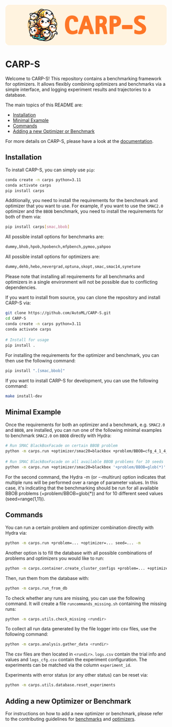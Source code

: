 <img src="docs/images/carps_Logo_wide.png" alt="Logo"/>

# CARP-S
Welcome to CARP-S! 
This repository contains a benchmarking framework for optimizers.
It allows flexibly combining optimizers and benchmarks via a simple interface, and logging experiment results 
and trajectories to a database.

The main topics of this README are:
- [Installation](#installation)
- [Minimal Example](#minimal-example)
- [Commands](#commands)
- [Adding a new Optimizer or Benchmark](#adding-a-new-optimizer-or-benchmark)

For more details on CARP-S, please have a look at the 
[documentation](https://AutoML.github.io/CARP-S/latest/).

## Installation
To install CARP-S, you can simply use `pip`:

```bash
conda create -n carps python=3.11
conda activate carps
pip install carps
```

Additionally, you need to install the requirements for the benchmark and optimizer that you want to use.
For example, if you want to use the `SMAC2.0` optimizer and the `BBOB` benchmark, you need to install the
requirements for both of them via:

```bash
pip install carps[smac,bbob]
```

All possible install options for benchmarks are:
```bash
dummy,bhob,hpob,hpobench,mfpbench,pymoo,yahpoo
```

All possible install options for optimizers are:
```bash
dummy,dehb,hebo,nevergrad,optuna,skopt,smac,smac14,synetune
```

Please note that installing all requirements for all benchmarks and optimizers in a single 
environment will not be possible due to conflicting dependencies.

If you want to install from source, you can clone the repository and install CARP-S via:

```bash
git clone https://github.com/AutoML/CARP-S.git
cd CARP-S
conda create -n carps python=3.11
conda activate carps

# Install for usage
pip install .
```

For installing the requirements for the optimizer and benchmark, you can then use the following command:
```bash
pip install ".[smac,bbob]"
```

If you want to install CARP-S for development, you can use the following command:
```bash
make install-dev
```

## Minimal Example
Once the requirements for both an optimizer and a benchmark, e.g. `SMAC2.0` and `BBOB`, are installed, you can run
one of the following minimal examples to benchmark `SMAC2.0` on `BBOB` directly with Hydra:

```bash
# Run SMAC BlackBoxFacade on certain BBOB problem
python -m carps.run +optimizer/smac20=blackbox +problem/BBOB=cfg_4_1_4_0 seed=1 task.n_trials=25

# Run SMAC BlackBoxFacade on all available BBOB problems for 10 seeds
python -m carps.run +optimizer/smac20=blackbox '+problem/BBOB=glob(*)' 'seed=range(1,11)' -m
```

For the second command, the Hydra -m (or --multirun) option indicates that multiple runs will be 
performed over a range of parameter values. In this case, it's indicating that the benchmarking
should be run for all available BBOB problems (+problem/BBOB=glob(*)) and for 10 different 
seed values (seed=range(1,11)).

## Commands

You can run a certain problem and optimizer combination directly with Hydra via:
```bash
python -m carps.run +problem=... +optimizer=... seed=... -m
```

Another option is to fill the database with all possible combinations of problems and optimizers
you would like to run:
```bash
python -m carps.container.create_cluster_configs +problem=... +optimizer=... -m
```

Then, run them from the database with:
```bash
python -m carps.run_from_db 
```

To check whether any runs are missing, you can use the following command. It will create
a file `runcommands_missing.sh` containing the missing runs:
```bash
python -m carps.utils.check_missing <rundir>
```

To collect all run data generated by the file logger into csv files, use the following command:
```bash
python -m carps.analysis.gather_data <rundir>
```
The csv files are then located in `<rundir>`. `logs.csv` contain the trial info and values and 
`logs_cfg.csv` contain the experiment  configuration.
The experiments can be matched via the column `experiment_id`.

Experiments with error status (or any other status) can be reset via:
```bash
python -m carps.utils.database.reset_experiments
```

## Adding a new Optimizer or Benchmark
For instructions on how to add a new optimizer or benchmark, please refer to the contributing 
guidelines for 
[benchmarks](https://automl.github.io/CARP-S/latest/contributing/contributing-a-benchmark/)
and
[optimizers](https://automl.github.io/CARP-S/latest/contributing/contributing-an-optimizer/).
